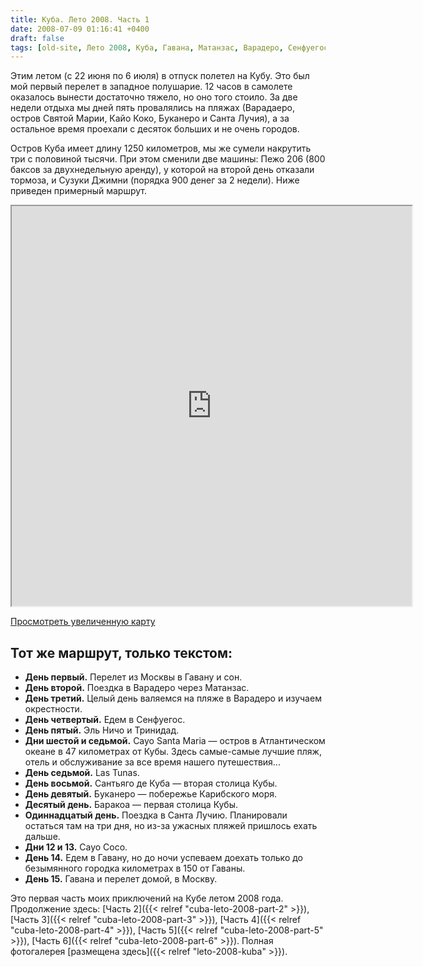 ```yaml
---
title: Куба. Лето 2008. Часть 1
date: 2008-07-09 01:16:41 +0400
draft: false
tags: [old-site, Лето 2008, Куба, Гавана, Матанзас, Варадеро, Сенфуегос, Тринидад, Эль Ничо, Cayo Santa Maria, Лас Тунас, Саньтяго де Куба, Буканеро, Баракоа, Санта Лучия, Кайо Коко (Cayo Coco), лето, Отдых, Путешествия]
---
```

Этим летом (с 22 июня по 6 июля) в отпуск полетел на Кубу. Это был мой первый перелет в западное полушарие. 12 часов в самолете оказалось вынести достаточно тяжело, но оно того стоило. За две недели отдыха мы дней пять провалялись на пляжах (Варадаеро, остров Святой Марии, Кайо Коко, Буканеро и Санта Лучия), а за остальное время проехали с десяток больших и не очень городов.

Остров Куба имеет длину 1250 километров, мы же сумели накрутить три с половиной тысячи. При этом сменили две машины: Пежо 206 (800 баксов за двухнедельную аренду), у которой на второй день отказали тормоза, и Сузуки Джимни (порядка 900 денег за 2 недели). Ниже приведен примерный маршрут.

<center><iframe src="https://www.google.com/maps/d/embed?mid=1GBoe530Q1iU6ZfFMI6EFNaRKRjQ" width="640" height="640" border="0"></iframe></center>

[Просмотреть увеличенную карту](http://maps.google.com/maps/ms?ie=UTF8&amp;hl=ru&amp;t=p&amp;msa=0&amp;msid=115913891804259036117.000451896fdcc965c8923&amp;ll=20.94092,-78.134766&amp;spn=13.109166,14.0625&amp;z=6&amp;source=embed)

<!--more-->
## Тот же маршрут, только текстом:
- **День первый.** Перелет из Москвы в Гавану и сон.
- **День второй.** Поездка в Варадеро через Матанзас.
- **День третий.** Целый день валяемся на пляже в Варадеро и изучаем окрестности.
- **День четвертый.** Едем в Сенфуегос.
- **День пятый.** Эль Ничо и Тринидад.
- **Дни шестой и седьмой.** Cayo Santa Maria — остров в Атлантическом океане в 47 километрах от Кубы. Здесь самые-самые лучшие пляж, отель и обслуживание за все время нашего путешествия...
- **День седьмой.** Las Tunas.
- **День восьмой.** Сантьяго де Куба — вторая столица Кубы.
- **День девятый.** Буканеро — побережье Карибского моря.
- **Десятый день.** Баракоа — первая столица Кубы.
- **Одиннадцатый день.** Поездка в Санта Лучию. Планировали остаться там на три дня, но из-за ужасных пляжей пришлось ехать дальше.
- **Дни 12 и 13.** Cayo Coco.
- **День 14.** Едем в Гавану, но до ночи успеваем доехать только до безымянного городка километрах в 150 от Гаваны.
- **День 15.** Гавана и перелет домой, в Москву.

Это первая часть моих приключений на Кубе летом 2008 года. Продолжение здесь: [Часть 2]({{< relref "cuba-leto-2008-part-2" >}}), [Часть 3]({{< relref "cuba-leto-2008-part-3" >}}), [Часть 4]({{< relref "cuba-leto-2008-part-4" >}}), [Часть 5]({{< relref "cuba-leto-2008-part-5" >}}), [Часть 6]({{< relref "cuba-leto-2008-part-6" >}}). Полная фотогалерея [размещена здесь]({{< relref "leto-2008-kuba" >}}).
